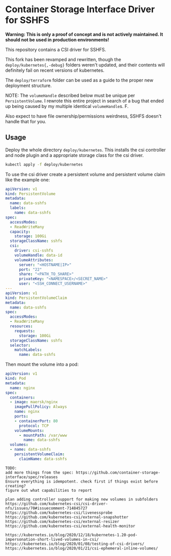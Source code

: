 # Container Storage Interface Driver for SSHFS

**Warning: This is only a proof of concept and is not actively maintained. It should not be used in production environments!**

This repository contains a CSI driver for SSHFS.

This fork has been revamped and rewritten, though the `deploy/kubernetes{,-debug}` folders weren't updated, and their contents will definitely fail on recent versions of kubernetes.

The `deploy/terraform` folder can be used as a guide to the proper new deployment structure.

NOTE: The `volumeHandle` described below must be unique per `PersistentVolume`. I rewrote this entire project in search of a bug that ended up being caused by my multiple identical `volumeHandle`s. F.

Also expect to have file ownership/permissions weirdness, SSHFS doesn't handle that for you.

## Usage

Deploy the whole directory `deploy/kubernetes`.
This installs the csi controller and node plugin and a appropriate storage class for the csi driver.
```bash
kubectl apply -f deploy/kubernetes
```

To use the csi driver create a persistent volume and persistent volume claim like the example one:
```yaml
apiVersion: v1
kind: PersistentVolume
metadata:
  name: data-sshfs
  labels:
    name: data-sshfs
spec:
  accessModes:
  - ReadWriteMany
  capacity:
    storage: 100Gi
  storageClassName: sshfs
  csi:
    driver: csi-sshfs
    volumeHandle: data-id
    volumeAttributes:
      server: "<HOSTNAME|IP>"
      port: "22"
      share: "<PATH_TO_SHARE>"
      privateKey: "<NAMESPACE>/<SECRET_NAME>"
      user: "<SSH_CONNECT_USERNAME>"
---
apiVersion: v1
kind: PersistentVolumeClaim
metadata:
  name: data-sshfs
spec:
  accessModes:
  - ReadWriteMany
  resources:
    requests:
      storage: 100Gi
  storageClassName: sshfs
  selector:
    matchLabels:
      name: data-sshfs
```

Then mount the volume into a pod:
```yaml
apiVersion: v1
kind: Pod
metadata:
  name: nginx 
spec:
  containers:
  - image: maersk/nginx
    imagePullPolicy: Always
    name: nginx
    ports:
    - containerPort: 80
      protocol: TCP
    volumeMounts:
      - mountPath: /var/www
        name: data-sshfs
  volumes:
  - name: data-sshfs
    persistentVolumeClaim:
      claimName: data-sshfs
```

```
TODO:
add more things from the spec: https://github.com/container-storage-interface/spec/releases
Ensure everything is idempotent. check first if things exist before creating?
figure out what capabilities to report

plan adding controller support for making new volumes in subfolders
https://github.com/kubernetes-csi/csi-driver-nfs/issues/70#issuecomment-714845727
https://github.com/kubernetes-csi/livenessprobe
https://github.com/kubernetes-csi/external-snapshotter
https://github.com/kubernetes-csi/external-resizer
https://github.com/kubernetes-csi/external-health-monitor

https://kubernetes.io/blog/2020/12/18/kubernetes-1.20-pod-impersonation-short-lived-volumes-in-csi/
https://kubernetes.io/blog/2020/01/08/testing-of-csi-drivers/
https://kubernetes.io/blog/2020/01/21/csi-ephemeral-inline-volumes/
```
